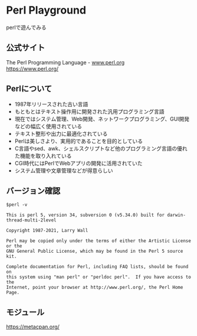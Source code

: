 # Perl Playground

perlで遊んでみる

## 公式サイト

The Perl Programming Language - www.perl.org  
https://www.perl.org/

## Perlについて
- 1987年リリースされた古い言語
- もともとはテキスト操作用に開発された汎用プログラミング言語
- 現在ではシステム管理、Web開発、ネットワークプログラミング、GUI開発などの幅広く使用されている
- テキスト整形や出力に最適化されている
- Perlは美しさより、実用的であることを目的としている
- C言語やsed、awk、シェルスクリプトなど他のプログラミング言語の優れた機能を取り入れている
- CGI時代にはPerlでWebアプリの開発に活用されていた
- システム管理や文章管理などが得意らしい

## バージョン確認

```
$perl -v

This is perl 5, version 34, subversion 0 (v5.34.0) built for darwin-thread-multi-2level

Copyright 1987-2021, Larry Wall

Perl may be copied only under the terms of either the Artistic License or the
GNU General Public License, which may be found in the Perl 5 source kit.

Complete documentation for Perl, including FAQ lists, should be found on
this system using "man perl" or "perldoc perl".  If you have access to the
Internet, point your browser at http://www.perl.org/, the Perl Home Page.
```

## モジュール
https://metacpan.org/